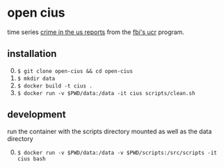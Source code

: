 # open cius

time series [crime in the us reports]() from the [fbi's ucr]() program.

## installation

0. `$ git clone open-cius && cd open-cius`
0. `$ mkdir data`
0. `$ docker build -t cius .`
0. `$ docker run -v $PWD/data:/data -it cius scripts/clean.sh`

## development

run the container with the scripts directory mounted as well as the data directory

0. `$ docker run -v $PWD/data:/data -v $PWD/scripts:/src/scripts -it cius bash`
